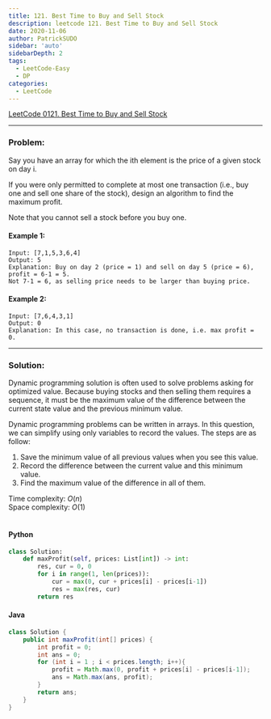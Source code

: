 ```yaml
---
title: 121. Best Time to Buy and Sell Stock
description: leetcode 121. Best Time to Buy and Sell Stock
date: 2020-11-06
author: PatrickSUDO
sidebar: 'auto'
sidebarDepth: 2
tags: 
  - LeetCode-Easy
  - DP
categories:
  - LeetCode
---
```

[LeetCode 0121. Best Time to Buy and Sell Stock](https://leetcode.com/problems/best-time-to-buy-and-sell-stock/)

---
### Problem: <br/>

Say you have an array for which the ith element is the price of a given stock on day i.

If you were only permitted to complete at most one transaction (i.e., buy one and sell one share of the stock), design an algorithm to find the maximum profit.

Note that you cannot sell a stock before you buy one.

#### Example 1:

    Input: [7,1,5,3,6,4]
    Output: 5
    Explanation: Buy on day 2 (price = 1) and sell on day 5 (price = 6), profit = 6-1 = 5.
    Not 7-1 = 6, as selling price needs to be larger than buying price.

#### Example 2:

    Input: [7,6,4,3,1]
    Output: 0
    Explanation: In this case, no transaction is done, i.e. max profit = 0.


---
### Solution: <br/>
Dynamic programming solution is often used to solve problems asking for optimized value. Because buying stocks and then selling them requires a sequence, it must be the maximum value of the difference between the current state value and the previous minimum value.

Dynamic programming problems can be written in arrays. In this question, we can simplify using only variables to record the values. The steps are as follow:

1. Save the minimum value of all previous values when you see this value.
2. Record the difference between the current value and this minimum value.
3. Find the maximum value of the difference in all of them.


Time complexity: $O(n)$</br>
Space complexity: $O(1)$ 
</br>
</br>

#### Python
```python
class Solution:
    def maxProfit(self, prices: List[int]) -> int:
        res, cur = 0, 0
        for i in range(1, len(prices)):
            cur = max(0, cur + prices[i] - prices[i-1])
            res = max(res, cur)
        return res
```

#### Java
```java
class Solution {
    public int maxProfit(int[] prices) {
        int profit = 0;
        int ans = 0; 
        for (int i = 1 ; i < prices.length; i++){
            profit = Math.max(0, profit + prices[i] - prices[i-1]);
            ans = Math.max(ans, profit);
        }     
        return ans;
    }
}
```
<Disqus shortname="patricksudo" />